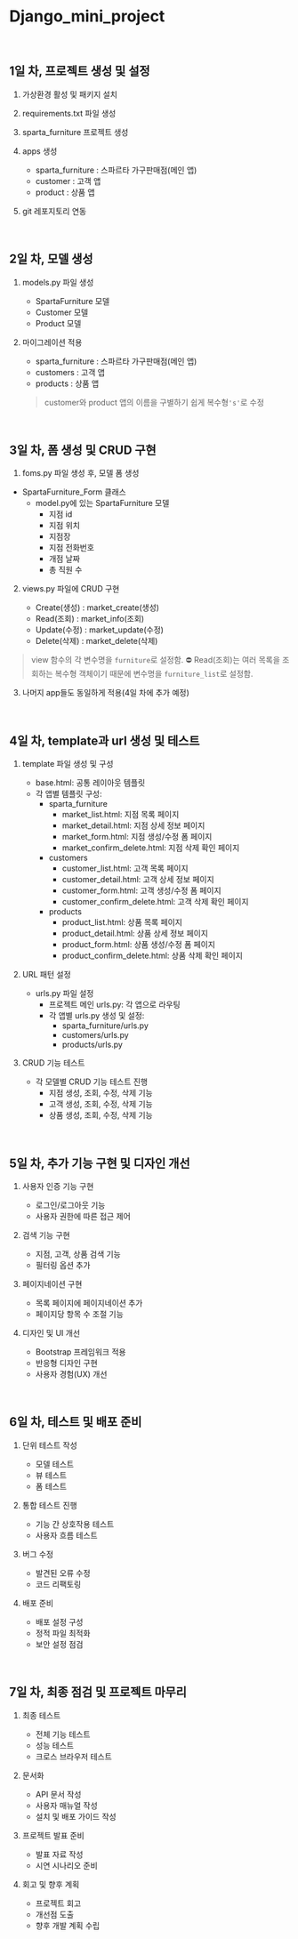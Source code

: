 # Django_mini_project

<br>

## 1일 차, 프로젝트 생성 및 설정

1. 가상환경 활성 및 패키지 설치
2. requirements.txt 파일 생성
3. sparta_furniture 프로젝트 생성
4. apps 생성
   - sparta_furniture : 스파르타 가구판매점(메인 앱)
   - customer : 고객 앱
   - product : 상품 앱

5. git 레포지토리 연동

<br>


## 2일 차, 모델 생성

1. models.py 파일 생성
   - SpartaFurniture 모델
   - Customer 모델
   - Product 모델

2. 마이그레이션 적용
   - sparta_furniture : 스파르타 가구판매점(메인 앱)
   - customers : 고객 앱
   - products : 상품 앱
   > customer와 product 앱의 이름을 구별하기 쉽게 복수형`'s'`로 수정


<br>

## 3일 차, 폼 생성 및 CRUD 구현

1. foms.py 파일 생성 후, 모델 폼 생성
- SpartaFurniture_Form 클래스
   - model.py에 있는 SpartaFurniture 모델
     - 지점 id
     - 지점 위치
     - 지점장
     - 지점 전화번호
     - 개점 날짜
     - 총 직원 수



2. views.py 파일에 CRUD 구현

   - Create(생성) : market_create(생성) 
   - Read(조회) : market_info(조회)
   - Update(수정) : market_update(수정)
   - Delete(삭제) : market_delete(삭제)

> view 함수의 각 변수명을 `furniture`로 설정함.
> ⛔ Read(조회)는 여러 목록을 조회하는 복수형 객체이기 때문에 변수명을 `furniture_list`로 설정함.

3. 나머지 app들도 동일하게 적용(4일 차에 추가 예정)

<br>


## 4일 차, template과 url 생성 및 테스트

1. template 파일 생성 및 구성
   - base.html: 공통 레이아웃 템플릿
   - 각 앱별 템플릿 구성:
     - sparta_furniture
       - market_list.html: 지점 목록 페이지
       - market_detail.html: 지점 상세 정보 페이지
       - market_form.html: 지점 생성/수정 폼 페이지
       - market_confirm_delete.html: 지점 삭제 확인 페이지
     - customers
       - customer_list.html: 고객 목록 페이지
       - customer_detail.html: 고객 상세 정보 페이지
       - customer_form.html: 고객 생성/수정 폼 페이지
       - customer_confirm_delete.html: 고객 삭제 확인 페이지
     - products
       - product_list.html: 상품 목록 페이지
       - product_detail.html: 상품 상세 정보 페이지
       - product_form.html: 상품 생성/수정 폼 페이지
       - product_confirm_delete.html: 상품 삭제 확인 페이지

2. URL 패턴 설정
   - urls.py 파일 설정
     - 프로젝트 메인 urls.py: 각 앱으로 라우팅
     - 각 앱별 urls.py 생성 및 설정:
       - sparta_furniture/urls.py
       - customers/urls.py
       - products/urls.py

3. CRUD 기능 테스트
   - 각 모델별 CRUD 기능 테스트 진행
     - 지점 생성, 조회, 수정, 삭제 기능
     - 고객 생성, 조회, 수정, 삭제 기능
     - 상품 생성, 조회, 수정, 삭제 기능

<br>

## 5일 차, 추가 기능 구현 및 디자인 개선

1. 사용자 인증 기능 구현
   - 로그인/로그아웃 기능
   - 사용자 권한에 따른 접근 제어

2. 검색 기능 구현
   - 지점, 고객, 상품 검색 기능
   - 필터링 옵션 추가

3. 페이지네이션 구현
   - 목록 페이지에 페이지네이션 추가
   - 페이지당 항목 수 조절 기능

4. 디자인 및 UI 개선
   - Bootstrap 프레임워크 적용
   - 반응형 디자인 구현
   - 사용자 경험(UX) 개선

<br>

## 6일 차, 테스트 및 배포 준비

1. 단위 테스트 작성
   - 모델 테스트
   - 뷰 테스트
   - 폼 테스트

2. 통합 테스트 진행
   - 기능 간 상호작용 테스트
   - 사용자 흐름 테스트

3. 버그 수정
   - 발견된 오류 수정
   - 코드 리팩토링

4. 배포 준비
   - 배포 설정 구성
   - 정적 파일 최적화
   - 보안 설정 점검

<br>

## 7일 차, 최종 점검 및 프로젝트 마무리

1. 최종 테스트
   - 전체 기능 테스트
   - 성능 테스트
   - 크로스 브라우저 테스트

2. 문서화
   - API 문서 작성
   - 사용자 매뉴얼 작성
   - 설치 및 배포 가이드 작성

3. 프로젝트 발표 준비
   - 발표 자료 작성
   - 시연 시나리오 준비

4. 회고 및 향후 계획
   - 프로젝트 회고
   - 개선점 도출
   - 향후 개발 계획 수립








